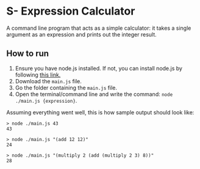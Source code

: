 # S- Expression Calculator

A command line program that acts as a simple calculator: it takes a single argument as an expression and prints out the integer result.

## How to run

1. Ensure you have node.js installed. If not, you can install node.js by following [this link.](https://nodejs.org/en/)
2. Download the `main.js` file.
3. Go the folder containing the `main.js` file.
4. Open the terminal/command line and write the command: `node ./main.js {expression}`.

Assuming everything went well, this is how sample output should look like: 
```
> node ./main.js 43
43

> node ./main.js "(add 12 12)"
24

> node ./main.js "(multiply 2 (add (multiply 2 3) 8))"
28
``` 
